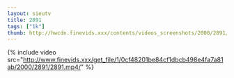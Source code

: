```yaml
--- 
layout: sieutv
title: 2891
tags: ["1k"]
thumb: http://hwcdn.finevids.xxx/contents/videos_screenshots/2000/2891/preview.mp4.jpg
---
```

{% include video src="http://www.finevids.xxx/get_file/1/0cf48201be84cf1dbcb498e4fa7a81ab/2000/2891/2891.mp4/" %} 

